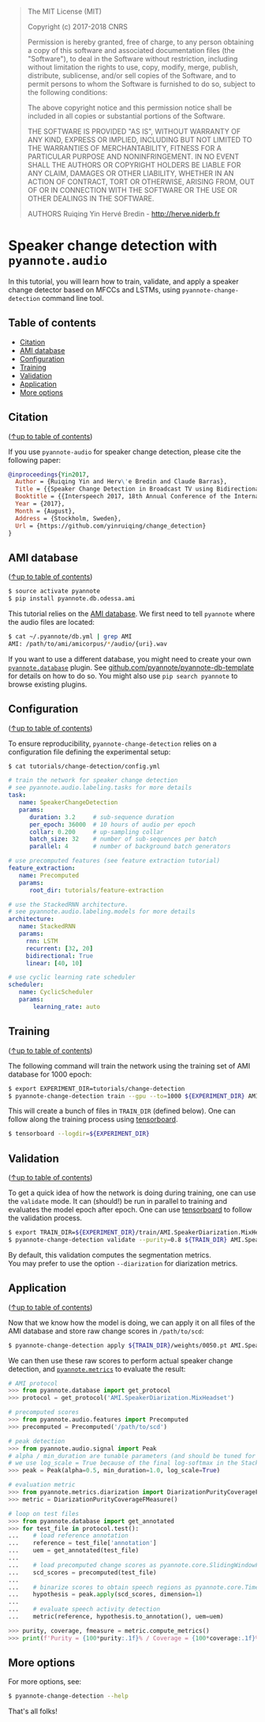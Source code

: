 > The MIT License (MIT)
>
> Copyright (c) 2017-2018 CNRS
>
> Permission is hereby granted, free of charge, to any person obtaining a copy
> of this software and associated documentation files (the "Software"), to deal
> in the Software without restriction, including without limitation the rights
> to use, copy, modify, merge, publish, distribute, sublicense, and/or sell
> copies of the Software, and to permit persons to whom the Software is
> furnished to do so, subject to the following conditions:
>
> The above copyright notice and this permission notice shall be included in all
> copies or substantial portions of the Software.
>
> THE SOFTWARE IS PROVIDED "AS IS", WITHOUT WARRANTY OF ANY KIND, EXPRESS OR
> IMPLIED, INCLUDING BUT NOT LIMITED TO THE WARRANTIES OF MERCHANTABILITY,
> FITNESS FOR A PARTICULAR PURPOSE AND NONINFRINGEMENT. IN NO EVENT SHALL THE
> AUTHORS OR COPYRIGHT HOLDERS BE LIABLE FOR ANY CLAIM, DAMAGES OR OTHER
> LIABILITY, WHETHER IN AN ACTION OF CONTRACT, TORT OR OTHERWISE, ARISING FROM,
> OUT OF OR IN CONNECTION WITH THE SOFTWARE OR THE USE OR OTHER DEALINGS IN THE
> SOFTWARE.
>
> AUTHORS
> Ruiqing Yin
> Hervé Bredin - http://herve.niderb.fr

# Speaker change detection with `pyannote.audio`

In this tutorial, you will learn how to train, validate, and apply a speaker change detector based on MFCCs and LSTMs, using `pyannote-change-detection` command line tool.

## Table of contents
- [Citation](#citation)
- [AMI database](#ami-database)
- [Configuration](#configuration)
- [Training](#training)
- [Validation](#validation)
- [Application](#application)
- [More options](#more-options)

## Citation
([↑up to table of contents](#table-of-contents))

If you use `pyannote-audio` for speaker change detection, please cite the following paper:

```bibtex
@inproceedings{Yin2017,
  Author = {Ruiqing Yin and Herv\'e Bredin and Claude Barras},
  Title = {{Speaker Change Detection in Broadcast TV using Bidirectional Long Short-Term Memory Networks}},
  Booktitle = {{Interspeech 2017, 18th Annual Conference of the International Speech Communication Association}},
  Year = {2017},
  Month = {August},
  Address = {Stockholm, Sweden},
  Url = {https://github.com/yinruiqing/change_detection}
}
```

## AMI database
([↑up to table of contents](#table-of-contents))

```bash
$ source activate pyannote
$ pip install pyannote.db.odessa.ami
```

This tutorial relies on the [AMI database](http://groups.inf.ed.ac.uk/ami/corpus). We first need to tell `pyannote` where the audio files are located:

```bash
$ cat ~/.pyannote/db.yml | grep AMI
AMI: /path/to/ami/amicorpus/*/audio/{uri}.wav
```

If you want to use a different database, you might need to create your own [`pyannote.database`](http://github.com/pyannote/pyannote-database) plugin.
See [github.com/pyannote/pyannote-db-template](https://github.com/pyannote/pyannote-db-template) for details on how to do so. You might also use `pip search pyannote` to browse existing plugins.

## Configuration
([↑up to table of contents](#table-of-contents))

To ensure reproducibility, `pyannote-change-detection` relies on a configuration file defining the experimental setup:

```bash
$ cat tutorials/change-detection/config.yml
```
```yaml
# train the network for speaker change detection
# see pyannote.audio.labeling.tasks for more details
task:
   name: SpeakerChangeDetection
   params:
      duration: 3.2     # sub-sequence duration
      per_epoch: 36000  # 10 hours of audio per epoch
      collar: 0.200     # up-sampling collar
      batch_size: 32    # number of sub-sequences per batch
      parallel: 4       # number of background batch generators

# use precomputed features (see feature extraction tutorial)
feature_extraction:
   name: Precomputed
   params:
      root_dir: tutorials/feature-extraction

# use the StackedRNN architecture.
# see pyannote.audio.labeling.models for more details
architecture:
   name: StackedRNN
   params:
     rnn: LSTM
     recurrent: [32, 20]
     bidirectional: True
     linear: [40, 10]

# use cyclic learning rate scheduler
scheduler:
   name: CyclicScheduler
   params:
       learning_rate: auto
```

## Training
([↑up to table of contents](#table-of-contents))

The following command will train the network using the training set of AMI database for 1000 epoch:

```bash
$ export EXPERIMENT_DIR=tutorials/change-detection
$ pyannote-change-detection train --gpu --to=1000 ${EXPERIMENT_DIR} AMI.SpeakerDiarization.MixHeadset
```

This will create a bunch of files in `TRAIN_DIR` (defined below).
One can follow along the training process using [tensorboard](https://github.com/tensorflow/tensorboard).
```bash
$ tensorboard --logdir=${EXPERIMENT_DIR}
```

## Validation
([↑up to table of contents](#table-of-contents))

To get a quick idea of how the network is doing during training, one can use the `validate` mode.
It can (should!) be run in parallel to training and evaluates the model epoch after epoch.
One can use [tensorboard](https://github.com/tensorflow/tensorboard) to follow the validation process.

```bash
$ export TRAIN_DIR=${EXPERIMENT_DIR}/train/AMI.SpeakerDiarization.MixHeadset.train
$ pyannote-change-detection validate --purity=0.8 ${TRAIN_DIR} AMI.SpeakerDiarization.MixHeadset
```

By default, this validation computes the segmentation metrics.  
You may prefer to use the option `--diarization` for diarization metrics.

## Application
([↑up to table of contents](#table-of-contents))

Now that we know how the model is doing, we can apply it on all files of the AMI database and store raw change scores in `/path/to/scd`:

```bash
$ pyannote-change-detection apply ${TRAIN_DIR}/weights/0050.pt AMI.SpeakerDiarization.MixHeadset /path/to/scd
```

We can then use these raw scores to perform actual speaker change detection, and [`pyannote.metrics`](http://pyannote.github.io/pyannote-metrics/) to evaluate the result:


```python
# AMI protocol
>>> from pyannote.database import get_protocol
>>> protocol = get_protocol('AMI.SpeakerDiarization.MixHeadset')

# precomputed scores
>>> from pyannote.audio.features import Precomputed
>>> precomputed = Precomputed('/path/to/scd')

# peak detection
>>> from pyannote.audio.signal import Peak
# alpha / min_duration are tunable parameters (and should be tuned for better performance)
# we use log_scale = True because of the final log-softmax in the StackedRNN model
>>> peak = Peak(alpha=0.5, min_duration=1.0, log_scale=True)

# evaluation metric
>>> from pyannote.metrics.diarization import DiarizationPurityCoverageFMeasure
>>> metric = DiarizationPurityCoverageFMeasure()

# loop on test files
>>> from pyannote.database import get_annotated
>>> for test_file in protocol.test():
...    # load reference annotation
...    reference = test_file['annotation']
...    uem = get_annotated(test_file)
...
...    # load precomputed change scores as pyannote.core.SlidingWindowFeature
...    scd_scores = precomputed(test_file)
...
...    # binarize scores to obtain speech regions as pyannote.core.Timeline
...    hypothesis = peak.apply(scd_scores, dimension=1)
...
...    # evaluate speech activity detection
...    metric(reference, hypothesis.to_annotation(), uem=uem)

>>> purity, coverage, fmeasure = metric.compute_metrics()
>>> print(f'Purity = {100*purity:.1f}% / Coverage = {100*coverage:.1f}%')
```

## More options

For more options, see:

```bash
$ pyannote-change-detection --help
```

That's all folks!
